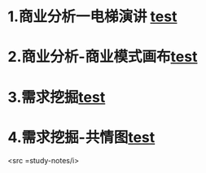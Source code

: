# 1.商业分析一电梯演讲 [test](商业分析-电梯演讲.md)
# 2.商业分析-商业模式画布[test](商业分析-商业模式画布.md)
# 3.需求挖掘[test](需求挖掘.md)
# 4.需求挖掘-共情图[test](需求挖掘-共情图：让你开始理解用户.md)
<src =study-notes/i>
